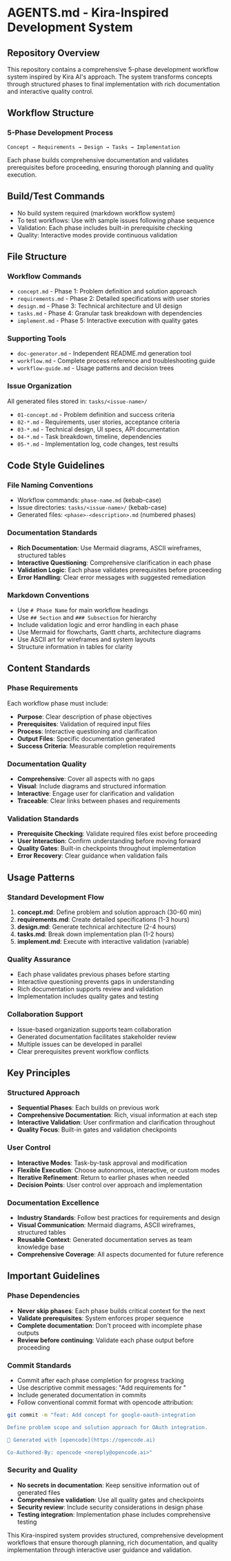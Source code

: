# AGENTS.md - Kira-Inspired Development System

## Repository Overview
This repository contains a comprehensive 5-phase development workflow system inspired by Kira AI's approach. The system transforms concepts through structured phases to final implementation with rich documentation and interactive quality control.

## Workflow Structure

### 5-Phase Development Process
```
Concept → Requirements → Design → Tasks → Implementation
```

Each phase builds comprehensive documentation and validates prerequisites before proceeding, ensuring thorough planning and quality execution.

## Build/Test Commands
- No build system required (markdown workflow system)
- To test workflows: Use with sample issues following phase sequence
- Validation: Each phase includes built-in prerequisite checking
- Quality: Interactive modes provide continuous validation

## File Structure

### Workflow Commands
- `concept.md` - Phase 1: Problem definition and solution approach
- `requirements.md` - Phase 2: Detailed specifications with user stories  
- `design.md` - Phase 3: Technical architecture and UI design
- `tasks.md` - Phase 4: Granular task breakdown with dependencies
- `implement.md` - Phase 5: Interactive execution with quality gates

### Supporting Tools
- `doc-generator.md` - Independent README.md generation tool
- `workflow.md` - Complete process reference and troubleshooting guide
- `workflow-guide.md` - Usage patterns and decision trees

### Issue Organization
All generated files stored in: `tasks/<issue-name>/`
- `01-concept.md` - Problem definition and success criteria
- `02-*.md` - Requirements, user stories, acceptance criteria  
- `03-*.md` - Technical design, UI specs, API documentation
- `04-*.md` - Task breakdown, timeline, dependencies
- `05-*.md` - Implementation log, code changes, test results

## Code Style Guidelines

### File Naming Conventions
- Workflow commands: `phase-name.md` (kebab-case)
- Issue directories: `tasks/<issue-name>/` (kebab-case)
- Generated files: `<phase>-<description>.md` (numbered phases)

### Documentation Standards
- **Rich Documentation**: Use Mermaid diagrams, ASCII wireframes, structured tables
- **Interactive Questioning**: Comprehensive clarification in each phase
- **Validation Logic**: Each phase validates prerequisites before proceeding
- **Error Handling**: Clear error messages with suggested remediation

### Markdown Conventions
- Use `# Phase Name` for main workflow headings
- Use `## Section` and `### Subsection` for hierarchy
- Include validation logic and error handling in each phase
- Use Mermaid for flowcharts, Gantt charts, architecture diagrams
- Use ASCII art for wireframes and system layouts
- Structure information in tables for clarity

## Content Standards

### Phase Requirements
Each workflow phase must include:
- **Purpose**: Clear description of phase objectives
- **Prerequisites**: Validation of required input files
- **Process**: Interactive questioning and clarification
- **Output Files**: Specific documentation generated
- **Success Criteria**: Measurable completion requirements

### Documentation Quality
- **Comprehensive**: Cover all aspects with no gaps
- **Visual**: Include diagrams and structured information
- **Interactive**: Engage user for clarification and validation
- **Traceable**: Clear links between phases and requirements

### Validation Standards
- **Prerequisite Checking**: Validate required files exist before proceeding
- **User Interaction**: Confirm understanding before moving forward
- **Quality Gates**: Built-in checkpoints throughout implementation
- **Error Recovery**: Clear guidance when validation fails

## Usage Patterns

### Standard Development Flow
1. **concept.md**: Define problem and solution approach (30-60 min)
2. **requirements.md**: Create detailed specifications (1-3 hours)
3. **design.md**: Generate technical architecture (2-4 hours) 
4. **tasks.md**: Break down implementation plan (1-2 hours)
5. **implement.md**: Execute with interactive validation (variable)

### Quality Assurance
- Each phase validates previous phases before starting
- Interactive questioning prevents gaps in understanding
- Rich documentation supports review and validation
- Implementation includes quality gates and testing

### Collaboration Support
- Issue-based organization supports team collaboration
- Generated documentation facilitates stakeholder review
- Multiple issues can be developed in parallel
- Clear prerequisites prevent workflow conflicts

## Key Principles

### Structured Approach
- **Sequential Phases**: Each builds on previous work
- **Comprehensive Documentation**: Rich, visual information at each step
- **Interactive Validation**: User confirmation and clarification throughout
- **Quality Focus**: Built-in gates and validation checkpoints

### User Control
- **Interactive Modes**: Task-by-task approval and modification
- **Flexible Execution**: Choose autonomous, interactive, or custom modes  
- **Iterative Refinement**: Return to earlier phases when needed
- **Decision Points**: User control over approach and implementation

### Documentation Excellence
- **Industry Standards**: Follow best practices for requirements and design
- **Visual Communication**: Mermaid diagrams, ASCII wireframes, structured tables
- **Reusable Context**: Generated documentation serves as team knowledge base
- **Comprehensive Coverage**: All aspects documented for future reference

## Important Guidelines

### Phase Dependencies
- **Never skip phases**: Each phase builds critical context for the next
- **Validate prerequisites**: System enforces proper sequence
- **Complete documentation**: Don't proceed with incomplete phase outputs
- **Review before continuing**: Validate each phase output before proceeding

### Commit Standards
- Commit after each phase completion for progress tracking
- Use descriptive commit messages: "Add requirements for <issue-name>"
- Include generated documentation in commits
- Follow conventional commit format with opencode attribution:

```bash
git commit -m "feat: Add concept for google-oauth-integration

Define problem scope and solution approach for OAuth integration.

🤖 Generated with [opencode](https://opencode.ai)

Co-Authored-By: opencode <noreply@opencode.ai>"
```

### Security and Quality
- **No secrets in documentation**: Keep sensitive information out of generated files  
- **Comprehensive validation**: Use all quality gates and checkpoints
- **Security review**: Include security considerations in design phase
- **Testing integration**: Implementation phase includes comprehensive testing

This Kira-inspired system provides structured, comprehensive development workflows that ensure thorough planning, rich documentation, and quality implementation through interactive user guidance and validation.